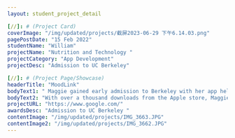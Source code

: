 ```yaml
---
layout: student_project_detail

[//]: # (Project Card)
coverImage: "/img/updated/projects/截屏2023-06-29 下午6.14.03.png"
pagePostDate: "15 Feb 2022"
studentName: "William"
projectName: "Nutrition and Technology "
projectCategory: "App Development"
projectDesc: "Admission to UC Berkeley"

[//]: # (Project Page/Showcase)
headerTitle: "MoodLink"
bodyText1: " Maggie gained early admission to Berkeley with her app helping children improve nutrition and mobility in remote areas. She improves people's lives through technology."
bodyText2: "With over a thousand downloads from the Apple store, Maggie's app provides invaluable nutrition and activity recommendations for our remote children. She is a role model who actively uses technology to improve lives."
projectURL: "https://www.google.com/"
awardsDesc: "Admission to UC Berkeley "
contentImage: "/img/updated/projects/IMG_3663.JPG"
contentImage2: "/img/updated/projects/IMG_3662.JPG"
---
```


